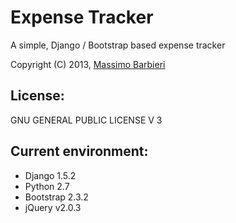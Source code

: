 Expense Tracker
===============

A simple, Django / Bootstrap based expense tracker

Copyright (C) 2013, [Massimo Barbieri](http://www.massimobarbieri.it) 

## License:

GNU GENERAL PUBLIC LICENSE V 3

## Current environment: 

* Django 1.5.2
* Python 2.7
* Bootstrap 2.3.2 
* jQuery v2.0.3

